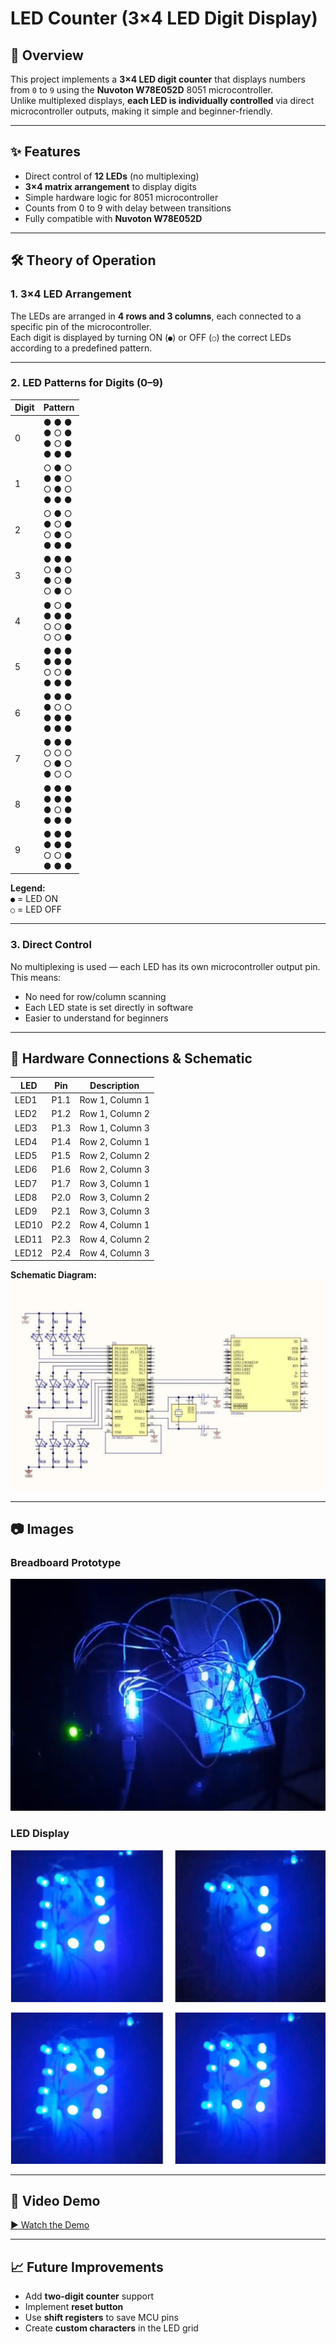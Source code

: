 # LED Counter (3×4 LED Digit Display)

## 📌 Overview
This project implements a **3×4 LED digit counter** that displays numbers from `0` to `9` using the **Nuvoton W78E052D** 8051 microcontroller.  
Unlike multiplexed displays, **each LED is individually controlled** via direct microcontroller outputs, making it simple and beginner-friendly.

---

## ✨ Features
- Direct control of **12 LEDs** (no multiplexing)
- **3×4 matrix arrangement** to display digits
- Simple hardware logic for 8051 microcontroller
- Counts from 0 to 9 with delay between transitions
- Fully compatible with **Nuvoton W78E052D**

---

## 🛠 Theory of Operation
### 1. 3×4 LED Arrangement
The LEDs are arranged in **4 rows and 3 columns**, each connected to a specific pin of the microcontroller.  
Each digit is displayed by turning ON (`●`) or OFF (`○`) the correct LEDs according to a predefined pattern.

---

### 2. LED Patterns for Digits (0–9)

| Digit | Pattern |
|-------|---------|
| 0 | ● ● ●<br>● ○ ●<br>● ○ ●<br>● ● ● |
| 1 | ○ ● ○<br>● ● ○<br>○ ● ○<br>● ● ● |
| 2 | ○ ● ○<br>● ○ ●<br>○ ● ○<br>● ● ● |
| 3 | ● ● ●<br>○ ● ○<br>● ○ ●<br>○ ● ○ |
| 4 | ● ○ ●<br>● ● ●<br>○ ○ ●<br>○ ○ ● |
| 5 | ● ● ●<br>● ● ●<br>○ ○ ●<br>● ● ● |
| 6 | ● ● ●<br>● ○ ○<br>● ● ●<br>● ● ● |
| 7 | ● ● ●<br>○ ○ ○<br>○ ● ○<br>● ○ ○ |
| 8 | ● ● ●<br>● ● ●<br>● ○ ●<br>● ● ● |
| 9 | ● ● ●<br>● ● ●<br>○ ○ ●<br>● ● ● |

**Legend:**  
`●` = LED ON  
`○` = LED OFF

---

### 3. Direct Control
No multiplexing is used — each LED has its own microcontroller output pin.  
This means:
- No need for row/column scanning
- Each LED state is set directly in software
- Easier to understand for beginners

---

## 🔌 Hardware Connections & Schematic

| LED   | Pin   | Description                |
|-------|-------|----------------------------|
| LED1  | P1.1  | Row 1, Column 1             |
| LED2  | P1.2  | Row 1, Column 2             |
| LED3  | P1.3  | Row 1, Column 3             |
| LED4  | P1.4  | Row 2, Column 1             |
| LED5  | P1.5  | Row 2, Column 2             |
| LED6  | P1.6  | Row 2, Column 3             |
| LED7  | P1.7  | Row 3, Column 1             |
| LED8  | P2.0  | Row 3, Column 2             |
| LED9  | P2.1  | Row 3, Column 3             |
| LED10 | P2.2  | Row 4, Column 1             |
| LED11 | P2.3  | Row 4, Column 2             |
| LED12 | P2.4  | Row 4, Column 3             |

**Schematic Diagram:**  
![Schematic](Counter_Schematic.png)

---

## 📷 Images
### Breadboard Prototype
![Breadboard Setup](Counter_Breadboard.jpg)

### LED Display
![LED Display](Counter_Display.png)

---

## 🎥 Video Demo
[▶ Watch the Demo](Counter_Demo.mp4)

---

## 📈 Future Improvements
- Add **two-digit counter** support  
- Implement **reset button**  
- Use **shift registers** to save MCU pins  
- Create **custom characters** in the LED grid  

